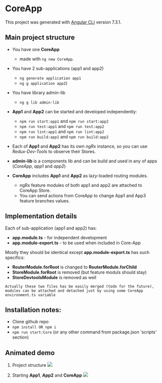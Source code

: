 # CoreApp

This project was generated with [Angular CLI](https://github.com/angular/angular-cli) version 7.3.1.

## Main project structure

- You have one **CoreApp**
    * made with `ng new CoreApp`.


- You have 2 sub-applications (app1 and app2) 

    * `ng generate application app1`
    * `ng g application app2`)
- You have library admin-lib 

    * `ng g lib admin-lib`

- **App1** and **App2** can be started and developed independently:
    * `npm run start:app1` and `npm run start:app2`
    * `npm run test:app1` and `npm run test:app2`
    * `npm run lint:app1` and `npm run lint:app2`
    * `npm run build:app1` and `npm run build:app2`

- Each of **App1** and **App2** has its own _ngRx_ instance, so you can use _Redux-Dev-Tools_ to observe their Stores.

- **admin-lib** is a components lib and can be build and used in any of apps (_CoreApp_, _app1_ and _app2_)

- **CoreApp** includes **App1** and **App2** as lazy-loaded routing modules. 
    * ngRx feature modules of both app1 and app2 are attached to CoreApp Store.
    * You can send actions from CoreApp to change App1 and App3 feature branches values.

## Implementation details

Each of sub-application (app1 and app2) has:
 - **app.module.ts** - for independent development
 - **app.module-export.ts** - to be used when included in Core-App

Mostly they should be identical except **app.module-export.ts** has such specifics:
- **RouterModule.forRoot** is changed to **RouterModule.forChild**
- **StoreModule.forRoot** is removed (but feature moduls should stay)
- **StoreDevtoolsModule** is removed as well

```Actually these two files has be easily merged (todo for the future), modules can be attached and detached just by using some CoreApp environment.ts variable```
## Installation notes:
* Clone github repo 
* `npm install OR npm i`
* `npm run start:Core` (or any other command from package.json 'scripts' section)

## Animated demo
1. Project structure
![](CoreApp-project-structure.gif)

2. Starting **App1**, **App2** and **CoreApp**
![](CoreApp-start_apps_separately.gif)
